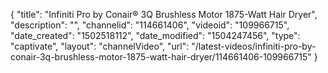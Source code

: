 {
    "title": "Infiniti Pro by Conair&reg; 3Q Brushless Motor 1875-Watt Hair Dryer",
    "description": "",
    "channelid": "114661406",
    "videoid": "109966715",
    "date_created": "1502518112",
    "date_modified": "1504247456",
    "type": "captivate",
    "layout": "channelVideo",
    "url": "\/latest-videos\/infiniti-pro-by-conair-3q-brushless-motor-1875-watt-hair-dryer\/114661406-109966715"
}